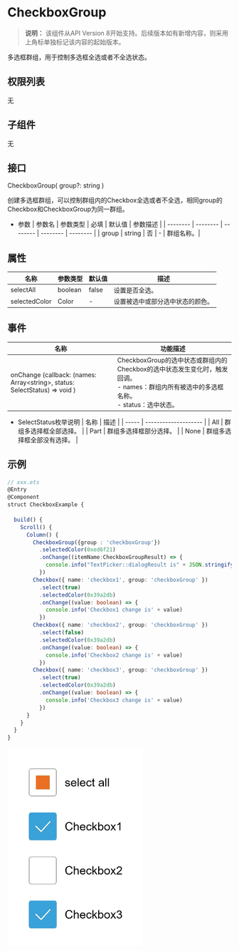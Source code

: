 # CheckboxGroup

>  **说明：**
> 该组件从API Version 8开始支持。后续版本如有新增内容，则采用上角标单独标记该内容的起始版本。

多选框群组，用于控制多选框全选或者不全选状态。

## 权限列表

无

## 子组件

无

## 接口

CheckboxGroup( group?: string )

创建多选框群组，可以控制群组内的Checkbox全选或者不全选，相同group的Checkbox和CheckboxGroup为同一群组。

- 参数
  | 参数名 | 参数类型 | 必填 | 默认值 | 参数描述 |
  | -------- | -------- | -------- | -------- | -------- |
  | group | string | 否 | - | 群组名称。|


## 属性

| 名称 | 参数类型 | 默认值 | 描述 | 
| -------- | -------- | -------- | -------- |
| selectAll | boolean | false | 设置是否全选。 | 
| selectedColor | Color | - | 设置被选中或部分选中状态的颜色。 | 

## 事件

| 名称 | 功能描述 | 
| -------- | -------- |
| onChange (callback: (names: Array&lt;string&gt;, status: SelectStatus) => void ) |CheckboxGroup的选中状态或群组内的Checkbox的选中状态发生变化时，触发回调。<br>- names：群组内所有被选中的多选框名称。<br>- status：选中状态。| 

- SelectStatus枚举说明
  | 名称  | 描述 | 
  | ----- | -------------------- |
  | All   | 群组多选择框全部选择。 |
  | Part  | 群组多选择框部分选择。 |
  | None  | 群组多选择框全部没有选择。 |


## 示例

```ts
// xxx.ets
@Entry
@Component
struct CheckboxExample {

  build() {
    Scroll() {
      Column() {
        CheckboxGroup({group : 'checkboxGroup'})
          .selectedColor(0xed6f21)
          .onChange((itemName:CheckboxGroupResult) => {
            console.info("TextPicker::dialogResult is" + JSON.stringify(itemName))
          })
        Checkbox({ name: 'checkbox1', group: 'checkboxGroup' })
          .select(true)
          .selectedColor(0x39a2db)
          .onChange((value: boolean) => {
            console.info('Checkbox1 change is' + value)
          })
        Checkbox({ name: 'checkbox2', group: 'checkboxGroup' })
          .select(false)
          .selectedColor(0x39a2db)
          .onChange((value: boolean) => {
            console.info('Checkbox2 change is' + value)
          })
        Checkbox({ name: 'checkbox3', group: 'checkboxGroup' })
          .select(true)
          .selectedColor(0x39a2db)
          .onChange((value: boolean) => {
            console.info('Checkbox3 change is' + value)
          })
      }
    }
  }
}
```
![](figures/checkboxgroup.gif)
